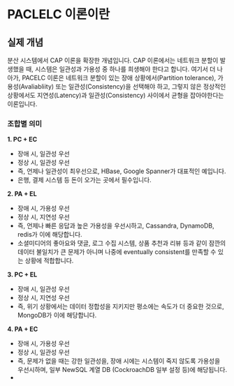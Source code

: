 # PACLELC 이론이란
## 실제 개념
분산 시스템에서 CAP 이론을 확장한 개념입니다. 
CAP 이론에서는 네트워크 분할이 발생했을 때, 시스템은 일관성과 가용성 중 하나를 희생해야 한다고 합니다. 
여기서 더 나아가, PACELC 이론은 네트워크 분할이 있는 장애 상황에서(Partition tolerance), 가용성(Avaliabliity) 또는 일관성(Consistency)을 선택해야 하고, 그렇지 않은 정상적인 상황에서도 지연성(Latency)과 일관성(Consistency) 사이에서 균형을 잡아야한다는 이론입니다.


### 조합별 의미
**1. PC + EC**
* 장애 시, 일관성 우선
* 정상 시, 일관성 우선
* 즉, 언제나 일관성이 최우선으로, HBase, Google Spanner가 대표적인 예입니다.
* 은행, 결제 시스템 등 돈이 오가는 곳에서 필수입니다.

**2. PA + EL**
* 장애 시, 가용성 우선
* 정상 시, 지연성 우선
* 즉, 언제나 빠른 응답과 높은 가용성을 우선시하고, Cassandra, DynamoDB, redis가 이에 해당합니다.
* 소셜미디어의 좋아요와 댓글, 로그 수집 시스템, 상품 추천과 리뷰 등과 같이 잠깐의 데이터 불일치가 큰 문제가 아니며 나중에 eventually consistent를 만족할 수 있는 상황에 적합합니다.

**3. PC + EL**
* 장애 시, 일관성 우선
* 정상 시, 지연성 우선
* 즉, 위기 상황에서는 데이터 정합성을 지키지만 평소에는 속도가 더 중요한 것으로, MongoDB가 이에 해당합니다.

**4. PA + EC**
* 장애 시, 가용성 우선
* 정상 시, 일관성 우선
* 즉, 문제가 없을 때는 강한 일관성을, 장애 시에는 시스템이 죽지 않도록 가용성을 우선시하며, 일부 NewSQL 계열 DB (CockroachDB 일부 설정 등)에 해당됩니다.
* 
